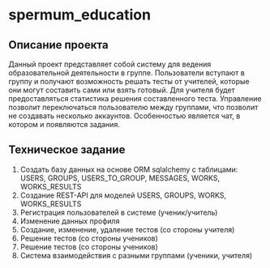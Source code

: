 # spermum_education

## Описание проекта
Данный проект представляет собой систему для ведения образовательной деятельности в группе. Пользователи вступают в группу и получают возможность решать тесты от учителей, которые они могут составить сами или взять готовый. Для учителя будет предоставляться статистика решения составленного теста. Управление позволит переключаться пользователю между группами, что позволит не создавать несколько аккаунтов. Особенностью является чат, в котором и появляются задания.

## Техническое задание
1. Создать базу данных на основе ORM sqlalchemy с таблицами: USERS, GROUPS, USERS_TO_GROUP, MESSAGES, WORKS, WORKS_RESULTS
2. Создание REST-API для моделей USERS, GROUPS, WORKS, WORKS_RESULTS
3. Регистрация пользователей в системе (ученик/учитель)
4. Изменение данных профиля
5. Создание, изменение, удаление тестов (со стороны учителя)
6. Решение тестов (со стороны учеников)
7. Решение тестов (со стороны учеников)
8. Система взаимодействия с разными группами (ученики, учителя)
